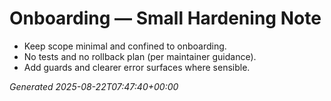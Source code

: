 <!-- ZIANA_ONBOARDING_NOTE_v1 -->
# Onboarding — Small Hardening Note

- Keep scope minimal and confined to onboarding.
- No tests and no rollback plan (per maintainer guidance).
- Add guards and clearer error surfaces where sensible.

_Generated 2025-08-22T07:47:40+00:00_
